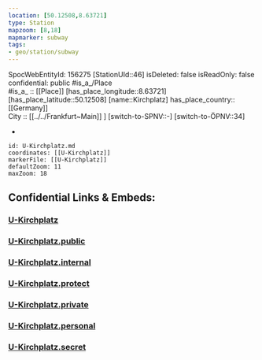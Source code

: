 ```yaml
---
location: [50.12508,8.63721] 
type: Station 
mapzoom: [8,18] 
mapmarker: subway 
tags:
- geo/station/subway
---
```

SpocWebEntityId: 156275
[StationUId::46] 
isDeleted: false
isReadOnly: false
confidential: public
#is_a_/Place  
#is_a_ :: [[Place]] 
[has_place_longitude::8.63721] 
[has_place_latitude::50.12508] 
[name::Kirchplatz] 
has_place_country:: [[Germany]]  
City :: [[../../Frankfurt~Main]] ] 
[switch-to-SPNV::-] 
[switch-to-ÖPNV::34] 

-

```leaflet
id: U-Kirchplatz.md
coordinates: [[U-Kirchplatz]] 
markerFile: [[U-Kirchplatz]] 
defaultZoom: 11 
maxZoom: 18
```


## Confidential Links & Embeds: 

### [U-Kirchplatz](/_Standards/Earth/Continent/Europe/Europe~Central/Germany/Germany~West/Hessen/counties~Hessen/Frankfurt~Main/Stations-FFM~U/U-Kirchplatz.md) 

### [U-Kirchplatz.public](/_public/Earth/Continent/Europe/Europe~Central/Germany/Germany~West/Hessen/counties~Hessen/Frankfurt~Main/Stations-FFM~U/U-Kirchplatz.public.md) 

### [U-Kirchplatz.internal](/_internal/Earth/Continent/Europe/Europe~Central/Germany/Germany~West/Hessen/counties~Hessen/Frankfurt~Main/Stations-FFM~U/U-Kirchplatz.internal.md) 

### [U-Kirchplatz.protect](/_protect/Earth/Continent/Europe/Europe~Central/Germany/Germany~West/Hessen/counties~Hessen/Frankfurt~Main/Stations-FFM~U/U-Kirchplatz.protect.md) 

### [U-Kirchplatz.private](/_private/Earth/Continent/Europe/Europe~Central/Germany/Germany~West/Hessen/counties~Hessen/Frankfurt~Main/Stations-FFM~U/U-Kirchplatz.private.md) 

### [U-Kirchplatz.personal](/_personal/Earth/Continent/Europe/Europe~Central/Germany/Germany~West/Hessen/counties~Hessen/Frankfurt~Main/Stations-FFM~U/U-Kirchplatz.personal.md) 

### [U-Kirchplatz.secret](/_secret/Earth/Continent/Europe/Europe~Central/Germany/Germany~West/Hessen/counties~Hessen/Frankfurt~Main/Stations-FFM~U/U-Kirchplatz.secret.md)

